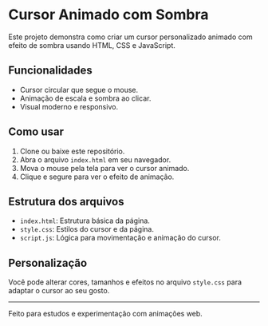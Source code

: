 # Cursor Animado com Sombra

Este projeto demonstra como criar um cursor personalizado animado com efeito de sombra usando HTML, CSS e JavaScript.

## Funcionalidades

- Cursor circular que segue o mouse.
- Animação de escala e sombra ao clicar.
- Visual moderno e responsivo.

## Como usar

1. Clone ou baixe este repositório.
2. Abra o arquivo `index.html` em seu navegador.
3. Mova o mouse pela tela para ver o cursor animado.
4. Clique e segure para ver o efeito de animação.

## Estrutura dos arquivos

- `index.html`: Estrutura básica da página.
- `style.css`: Estilos do cursor e da página.
- `script.js`: Lógica para movimentação e animação do cursor.

## Personalização

Você pode alterar cores, tamanhos e efeitos no arquivo `style.css` para adaptar o cursor ao seu gosto.

---

Feito para estudos e experimentação com animações web.
